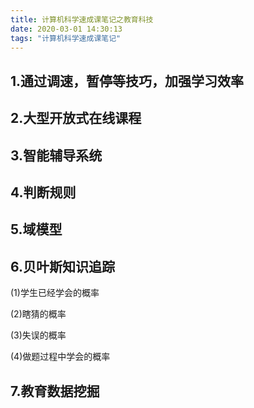 ```yaml
---
title: 计算机科学速成课笔记之教育科技
date: 2020-03-01 14:30:13
tags: "计算机科学速成课笔记"
---
```


## 1.通过调速，暂停等技巧，加强学习效率

## 2.大型开放式在线课程
<!--more-->

## 3.智能辅导系统

## 4.判断规则

## 5.域模型

## 6.贝叶斯知识追踪
(1)学生已经学会的概率

(2)瞎猜的概率

(3)失误的概率

(4)做题过程中学会的概率

## 7.教育数据挖掘